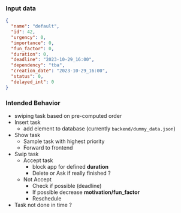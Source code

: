 ### Input data

```json
{
  "name": "default",
  "id": 42,
  "urgency": 0,
  "importance": 0,
  "fun_factor": 0,
  "duration": 0,
  "deadline": "2023-10-29_16:00",
  "dependency": "tba",
  "creation_date": "2023-10-29_16:00",
  "status": 0,
  "delayed_int": 0
}
```

### Intended Behavior

- swiping task based on pre-computed order
- Insert task
  - add element to database (currently `backend/dummy_data.json`)
- Show task
  - Sample task with highest priority
  - Forward to frontend
- Swip task
  - Accept task
    - block app for defined **duration**
    - Delete or Ask if really finished ?
  - Not Accept
    - Check if possible (deadline)
    - If possible decrease **motivation/fun_factor**
    - Reschedule
- Task not done in time ?